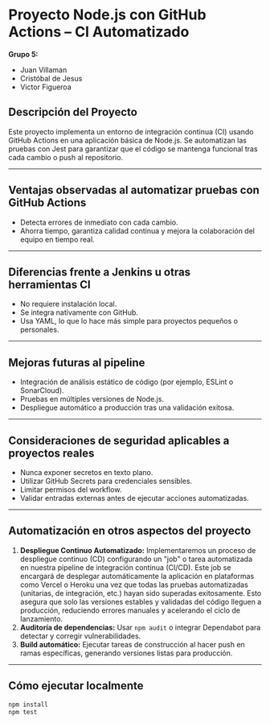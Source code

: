 # Proyecto Node.js con GitHub Actions – CI Automatizado

**Grupo 5:**
- Juan Villaman  
- Cristóbal de Jesus  
- Victor Figueroa

## Descripción del Proyecto

Este proyecto implementa un entorno de integración continua (CI) usando GitHub Actions en una aplicación básica de Node.js. Se automatizan las pruebas con Jest para garantizar que el código se mantenga funcional tras cada cambio o push al repositorio.

---

## Ventajas observadas al automatizar pruebas con GitHub Actions

- Detecta errores de inmediato con cada cambio.
- Ahorra tiempo, garantiza calidad continua y mejora la colaboración del equipo en tiempo real.

---

## Diferencias frente a Jenkins u otras herramientas CI

- No requiere instalación local.
- Se integra nativamente con GitHub.
- Usa YAML, lo que lo hace más simple para proyectos pequeños o personales.

---

## Mejoras futuras al pipeline

- Integración de análisis estático de código (por ejemplo, ESLint o SonarCloud).
- Pruebas en múltiples versiones de Node.js.
- Despliegue automático a producción tras una validación exitosa.

---

## Consideraciones de seguridad aplicables a proyectos reales

- Nunca exponer secretos en texto plano.
- Utilizar GitHub Secrets para credenciales sensibles.
- Limitar permisos del workflow.
- Validar entradas externas antes de ejecutar acciones automatizadas.

---

## Automatización en otros aspectos del proyecto

1. **Despliegue Continuo Automatizado:**
Implementaremos un proceso de despliegue continuo (CD) configurando un "job" o tarea automatizada en nuestra pipeline de integración continua (CI/CD). Este job se encargará de desplegar automáticamente la aplicación en plataformas como Vercel o Heroku una vez que todas las pruebas automatizadas (unitarias, de integración, etc.) hayan sido superadas exitosamente. Esto asegura que solo las versiones estables y validadas del código lleguen a producción, reduciendo errores manuales y acelerando el ciclo de lanzamiento.
2. **Auditoría de dependencias:** Usar `npm audit` o integrar Dependabot para detectar y corregir vulnerabilidades.
3. **Build automático:** Ejecutar tareas de construcción al hacer push en ramas específicas, generando versiones listas para producción.

---

## Cómo ejecutar localmente

```bash
npm install
npm test
